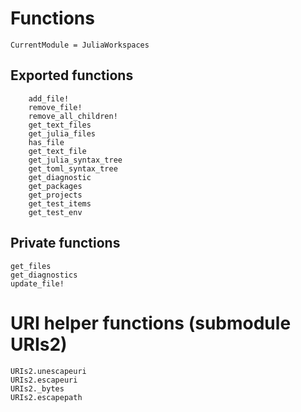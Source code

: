 # Functions

```@meta
CurrentModule = JuliaWorkspaces
```

## Exported functions
```@docs
    add_file!
    remove_file!
    remove_all_children!
    get_text_files
    get_julia_files
    has_file
    get_text_file
    get_julia_syntax_tree
    get_toml_syntax_tree
    get_diagnostic
    get_packages
    get_projects
    get_test_items
    get_test_env
```

## Private functions
```@docs
get_files
get_diagnostics
update_file!
```

# URI helper functions (submodule URIs2)
```@docs
URIs2.unescapeuri
URIs2.escapeuri
URIs2._bytes
URIs2.escapepath
```